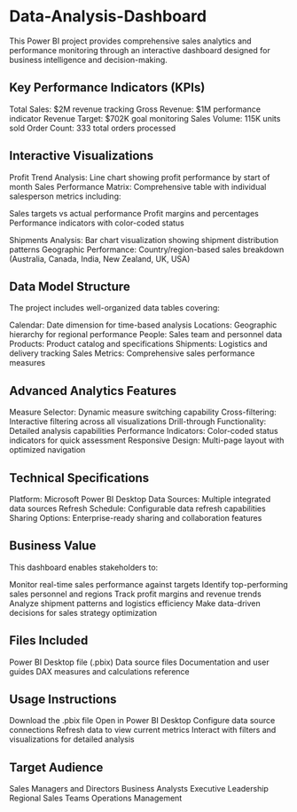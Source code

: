 # Data-Analysis-Dashboard
This Power BI project provides comprehensive sales analytics and performance monitoring through an interactive dashboard designed for business intelligence and decision-making.

## Key Performance Indicators (KPIs)

Total Sales: $2M revenue tracking
Gross Revenue: $1M performance indicator
Revenue Target: $702K goal monitoring
Sales Volume: 115K units sold
Order Count: 333 total orders processed

## Interactive Visualizations

Profit Trend Analysis: Line chart showing profit performance by start of month
Sales Performance Matrix: Comprehensive table with individual salesperson metrics including:

Sales targets vs actual performance
Profit margins and percentages
Performance indicators with color-coded status


Shipments Analysis: Bar chart visualization showing shipment distribution patterns
Geographic Performance: Country/region-based sales breakdown (Australia, Canada, India, New Zealand, UK, USA)

## Data Model Structure
The project includes well-organized data tables covering:

Calendar: Date dimension for time-based analysis
Locations: Geographic hierarchy for regional performance
People: Sales team and personnel data
Products: Product catalog and specifications
Shipments: Logistics and delivery tracking
Sales Metrics: Comprehensive sales performance measures

## Advanced Analytics Features

Measure Selector: Dynamic measure switching capability
Cross-filtering: Interactive filtering across all visualizations
Drill-through Functionality: Detailed analysis capabilities
Performance Indicators: Color-coded status indicators for quick assessment
Responsive Design: Multi-page layout with optimized navigation

## Technical Specifications

Platform: Microsoft Power BI Desktop
Data Sources: Multiple integrated data sources
Refresh Schedule: Configurable data refresh capabilities
Sharing Options: Enterprise-ready sharing and collaboration features

## Business Value
This dashboard enables stakeholders to:

Monitor real-time sales performance against targets
Identify top-performing sales personnel and regions
Track profit margins and revenue trends
Analyze shipment patterns and logistics efficiency
Make data-driven decisions for sales strategy optimization

## Files Included

Power BI Desktop file (.pbix)
Data source files
Documentation and user guides
DAX measures and calculations reference

## Usage Instructions

Download the .pbix file
Open in Power BI Desktop
Configure data source connections
Refresh data to view current metrics
Interact with filters and visualizations for detailed analysis

## Target Audience

Sales Managers and Directors
Business Analysts
Executive Leadership
Regional Sales Teams
Operations Management

